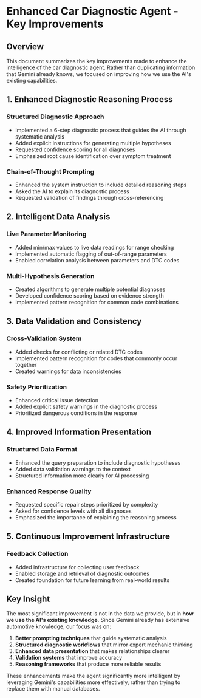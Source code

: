 # Enhanced Car Diagnostic Agent - Key Improvements

## Overview
This document summarizes the key improvements made to enhance the intelligence of the car diagnostic agent. Rather than duplicating information that Gemini already knows, we focused on improving how we use the AI's existing capabilities.

## 1. Enhanced Diagnostic Reasoning Process

### Structured Diagnostic Approach
- Implemented a 6-step diagnostic process that guides the AI through systematic analysis
- Added explicit instructions for generating multiple hypotheses
- Requested confidence scoring for all diagnoses
- Emphasized root cause identification over symptom treatment

### Chain-of-Thought Prompting
- Enhanced the system instruction to include detailed reasoning steps
- Asked the AI to explain its diagnostic process
- Requested validation of findings through cross-referencing

## 2. Intelligent Data Analysis

### Live Parameter Monitoring
- Added min/max values to live data readings for range checking
- Implemented automatic flagging of out-of-range parameters
- Enabled correlation analysis between parameters and DTC codes

### Multi-Hypothesis Generation
- Created algorithms to generate multiple potential diagnoses
- Developed confidence scoring based on evidence strength
- Implemented pattern recognition for common code combinations

## 3. Data Validation and Consistency

### Cross-Validation System
- Added checks for conflicting or related DTC codes
- Implemented pattern recognition for codes that commonly occur together
- Created warnings for data inconsistencies

### Safety Prioritization
- Enhanced critical issue detection
- Added explicit safety warnings in the diagnostic process
- Prioritized dangerous conditions in the response

## 4. Improved Information Presentation

### Structured Data Format
- Enhanced the query preparation to include diagnostic hypotheses
- Added data validation warnings to the context
- Structured information more clearly for AI processing

### Enhanced Response Quality
- Requested specific repair steps prioritized by complexity
- Asked for confidence levels with all diagnoses
- Emphasized the importance of explaining the reasoning process

## 5. Continuous Improvement Infrastructure

### Feedback Collection
- Added infrastructure for collecting user feedback
- Enabled storage and retrieval of diagnostic outcomes
- Created foundation for future learning from real-world results

## Key Insight

The most significant improvement is not in the data we provide, but in **how we use the AI's existing knowledge**. Since Gemini already has extensive automotive knowledge, our focus was on:

1. **Better prompting techniques** that guide systematic analysis
2. **Structured diagnostic workflows** that mirror expert mechanic thinking
3. **Enhanced data presentation** that makes relationships clearer
4. **Validation systems** that improve accuracy
5. **Reasoning frameworks** that produce more reliable results

These enhancements make the agent significantly more intelligent by leveraging Gemini's capabilities more effectively, rather than trying to replace them with manual databases.